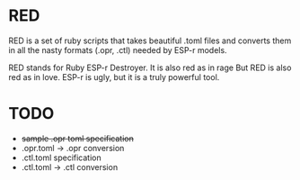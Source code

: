 # RED

RED is a set of ruby scripts that takes beautiful .toml files and
converts them in all the nasty formats (.opr, .ctl) needed by ESP-r
models. 

RED stands for Ruby ESP-r Destroyer. It is also red as in rage
But RED is also red as in love. ESP-r is ugly, but it is a truly powerful tool.

# TODO
- ~~sample .opr toml specification~~
- .opr.toml -> .opr conversion
- .ctl.toml specification
- .ctl.toml -> .ctl conversion
